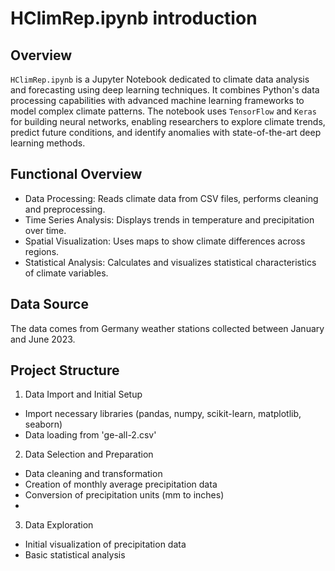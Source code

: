 # HClimRep.ipynb introduction

## Overview
`HClimRep.ipynb` is a Jupyter Notebook dedicated to climate data analysis and forecasting using deep learning techniques. 
It combines Python's data processing capabilities with advanced machine learning frameworks to model complex climate patterns.
The notebook uses `TensorFlow` and `Keras` for building neural networks, enabling researchers to explore climate trends, 
predict future conditions, and identify anomalies with state-of-the-art deep learning methods.

## Functional Overview
- Data Processing: Reads climate data from CSV files, performs cleaning and preprocessing.
- Time Series Analysis: Displays trends in temperature and precipitation over time.
- Spatial Visualization: Uses maps to show climate differences across regions.
- Statistical Analysis: Calculates and visualizes statistical characteristics of climate variables.

  
## Data Source
The data comes from Germany weather stations collected between January and June 2023.

## Project Structure
1. Data Import and Initial Setup
- Import necessary libraries (pandas, numpy, scikit-learn, matplotlib, seaborn)
- Data loading from 'ge-all-2.csv'

2. Data Selection and Preparation
- Data cleaning and transformation
- Creation of monthly average precipitation data
- Conversion of precipitation units (mm to inches)
- 
3. Data Exploration
- Initial visualization of precipitation data
- Basic statistical analysis

